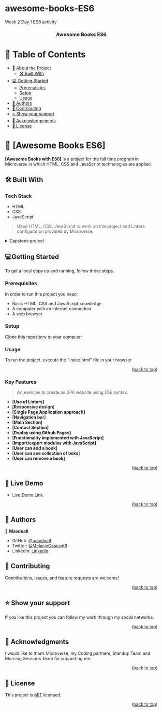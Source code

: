 # awesome-books-ES6
Week 2 Day 1 ES6 activity
<a name="readme-top"></a>

<div align="center">
  
  <h3><b>Awesome Books ES6</b></h3>

</div>

# 📗 Table of Contents

- [📖 About the Project](#about-the-project)
  - [🛠 Built With](#built-with)
- [💻 Getting Started](#getting-started)
  - [Prerequisites](#prerequisites)
  - [Setup](#setup)
  - [Usage](#usage)
- [👥 Authors](#authors)
- [🤝 Contributing](#contributing)
- [⭐️ Show your support](#support)
- [🙏 Acknowledgements](#acknowledgements)
- [📝 License](#license)

# 📖 [Awesome Books ES6] <a name="about-project"></a>

**[Awesome Books with ES6]** is a project for the full time program in Microverse in which HTML, CSS and JavaScript technologies are applied.

## 🛠 Built With <a name="built-with"></a>

### Tech Stack <a name="tech-stack"></a>
+ HTML
+ CSS
+ JavaScript

> Used HTML, CSS, JavaScript to work on this project and Linters configuration provided by Microverse. 

<details>
  <summary>Capstone project</summary>
  <ul>
    <li><a href=["https://github.com/microverseinc/linters-config">Linters Config</a></li>
  </ul>
</details>

## 💻Getting Started <a name="getting-started"></a>
To get a local copy up and running, follow these steps.
### Prerequisites
In order to run this project you need:
+ Basic HTML, CSS and JavaScript knowledge
+ A computer with an internet connection
+ A web browser

### Setup
Clone this repository to your computer

### Usage
To run the project, execute the "index.html" file in your browser
<p align="right">(<a href="#readme-top">back to top</a>)</p>

### Key Features <a name="key-features"></a>

> An exercise to create an SPA website using ES6 syntax.

- **[Use of Linters]**
- **[Responsive design]**
- **[Single Page Application approach]**
- **[Navigation bar]**
- **[Main Section]**
- **[Contact Section]**
- **[Deploy using Github Pages]**
- **[Functionality implemented with JavaScript]**
- **[Import/export modules with JavaScript]**
- **[User can add a book]**
- **[User can see collection of boks]**
- **[User can remove a book]**

<p align="right">(<a href="#readme-top">back to top</a>)</p>

## 🚀 Live Demo <a name="live-demo"></a>

- [Live Demo Link](https://maedea9.github.io/awesome-books-ES6/)

<p align="right">(<a href="#readme-top">back to top</a>)</p>

## 👥 Authors <a name="authors"></a>

👤 **Maedea9**

- GitHub: [@maedea9](https://github.com/Maedea9)
- Twitter: [@MelanieCascant6](https://twitter.com/MelanieCascant6)
- LinkedIn: [LinkedIn](https://www.linkedin.com/in/melanie-cascante-938a93228/)


## 🤝 Contributing <a name="contributing"></a>
Contributions, issues, and feature requests are welcome!

<p align="right">(<a href="#readme-top">back to top</a>)</p>

## ⭐️ Show your support <a name="support"></a>
If you like this project you can follow my work through my social networks.

<p align="right">(<a href="#readme-top">back to top</a>)</p>

## 🙏 Acknowledgments <a name="acknowledgements"></a>

I would like to thank Microverse, my Coding partners, Standup Team and Morning Sessions Team for supporting me.


<p align="right">(<a href="#readme-top">back to top</a>)</p>

## 📝 License <a name="license"></a>

This project is [MIT](./LICENSE) licensed.

<p align="right">(<a href="#readme-top">back to top</a>)</p>
